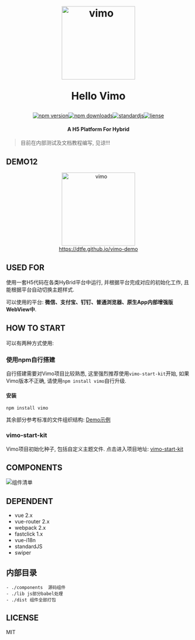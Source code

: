 <h1 align="center"><p align="center"><img src="https://github.com/DTFE/Vimo/blob/master/examples/static/img/vimo.png?raw=true" alt="vimo" width="200"></p><p align="center">Hello Vimo</p></h1>

<p align="center"><a href="https://www.npmjs.com/package/vimo"><img src="https://img.shields.io/npm/v/vimo.svg" alt="npm version"></a><a href="https://www.npmjs.com/package/vimo"><img src="https://img.shields.io/npm/dm/vimo.svg" alt="npm downloads"></a><a href="https://standardjs.com"><img src="https://img.shields.io/badge/code_style-standard-brightgreen.svg" alt="standardjs"></a><a href="#"><img src="https://img.shields.io/github/license/DTFE/Vimo.svg" alt="liense"></a></p>

<h4 align="center"><p align="center">A H5 Platform For Hybrid</p></h4>

> 目前在内部测试及文档教程编写, 见谅!!!

## DEMO12

<p align="center"><img src="https://github.com/DTFE/Vimo/blob/master/examples/static/img/vimo_qrcode.png?raw=true" alt="vimo" width="200"><br><a align="center" href="https://dtfe.github.io/vimo-demo">https://dtfe.github.io/vimo-demo</a></p>

## USED FOR

使用一套H5代码在各类HyBrid平台中运行, 并根据平台完成对应的初始化工作, 且能根据平台自动切换主题样式.

可以使用的平台:  **微信、支付宝、钉钉、普通浏览器、原生App内部增强版WebView中**.

## HOW TO START

可以有两种方式使用:


### 使用npm自行搭建

自行搭建需要对Vimo项目比较熟悉, 这里强烈推荐使用`vimo-start-kit`开始, 如果Vimo版本不正确, 请使用`npm install vimo`自行升级.

#### 安装

```
npm install vimo

```

其余部分参考标准的文件组织结构: [Demo示例](https://github.com/DTFE/vimo-start-kit/tree/master/src)


### vimo-start-kit

Vimo项目初始化种子, 包括自定义主题文件. 点击进入项目地址: [vimo-start-kit](https://github.com/DTFE/vimo-start-kit)


## COMPONENTS

![组件清单](https://github.com/DTFE/Vimo/blob/master/examples/static/img/vimo_components.png?raw=true)

## DEPENDENT

- vue 2.x
- vue-router 2.x
- webpack 2.x
- fastclick 1.x
- vue-i18n
- standardJS
- swiper

## 内部目录


```
- ./components  源码组件
- ./lib js部分babel处理
- ./dist 组件全部打包
```

## LICENSE

MIT

